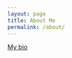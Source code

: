 ```yaml
---
layout: page
title: About Me
permalink: /about/
---
```


<a class="#" href="index.html">My bio</a>


[^1]:a blogging platform that natively supports Jupyter notebooks in addition to other formats.

